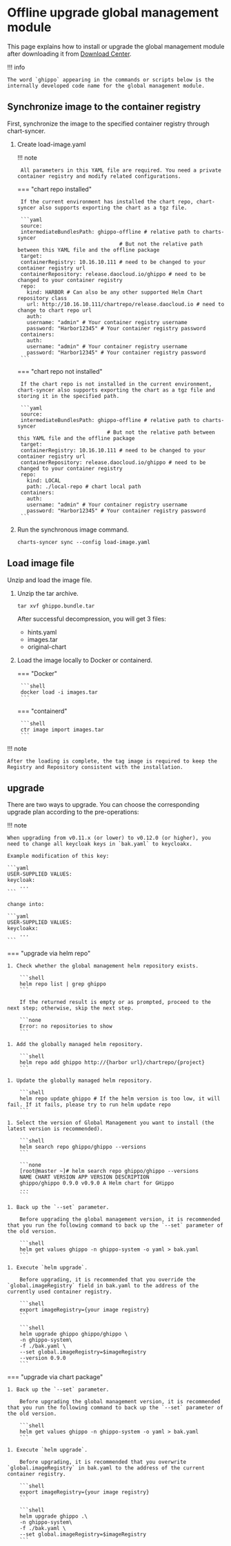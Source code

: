# Offline upgrade global management module

This page explains how to install or upgrade the global management module after downloading it from [Download Center](../../download/index.md).

!!! info

    The word `ghippo` appearing in the commands or scripts below is the internally developed code name for the global management module.

## Synchronize image to the container registry

First, synchronize the image to the specified container registry through chart-syncer.

1. Create load-image.yaml

    !!! note

        All parameters in this YAML file are required. You need a private container registry and modify related configurations.

    === "chart repo installed"

        If the current environment has installed the chart repo, chart-syncer also supports exporting the chart as a tgz file.

        ```yaml
        source:
        intermediateBundlesPath: ghippo-offline # relative path to charts-syncer
                                        # But not the relative path between this YAML file and the offline package
        target:
        containerRegistry: 10.16.10.111 # need to be changed to your container registry url
        containerRepository: release.daocloud.io/ghippo # need to be changed to your container registry
        repo:
          kind: HARBOR # Can also be any other supported Helm Chart repository class
          url: http://10.16.10.111/chartrepo/release.daocloud.io # need to change to chart repo url
          auth:
          username: "admin" # Your container registry username
          password: "Harbor12345" # Your container registry password
        containers:
          auth:
          username: "admin" # Your container registry username
          password: "Harbor12345" # Your container registry password
        ```

    === "chart repo not installed"

        If the chart repo is not installed in the current environment, chart-syncer also supports exporting the chart as a tgz file and storing it in the specified path.

        ```yaml
        source:
        intermediateBundlesPath: ghippo-offline # relative path to charts-syncer
                                    # But not the relative path between this YAML file and the offline package
        target:
        containerRegistry: 10.16.10.111 # need to be changed to your container registry url
        containerRepository: release.daocloud.io/ghippo # need to be changed to your container registry
        repo:
          kind: LOCAL
          path: ./local-repo # chart local path
        containers:
          auth:
          username: "admin" # Your container registry username
          password: "Harbor12345" # Your container registry password
        ```

1. Run the synchronous image command.

    ```shell
    charts-syncer sync --config load-image.yaml
    ```

## Load image file

Unzip and load the image file.

1. Unzip the tar archive.

    ```shell
    tar xvf ghippo.bundle.tar
    ```

    After successful decompression, you will get 3 files:

    - hints.yaml
    - images.tar
    - original-chart

2. Load the image locally to Docker or containerd.

    === "Docker"

        ```shell
        docker load -i images.tar
        ```

    === "containerd"

        ```shell
        ctr image import images.tar
        ```

!!! note

    After the loading is complete, the tag image is required to keep the Registry and Repository consistent with the installation.

## upgrade

There are two ways to upgrade. You can choose the corresponding upgrade plan according to the pre-operations:

!!! note

    When upgrading from v0.11.x (or lower) to v0.12.0 (or higher), you need to change all keycloak keys in `bak.yaml` to keycloakx.

    Example modification of this key:

    ```yaml
    USER-SUPPLIED VALUES:
    keycloak:
        ...
    ```

    change into:

    ```yaml
    USER-SUPPLIED VALUES:
    keycloakx:
        ...
    ```

=== "upgrade via helm repo"

    1. Check whether the global management helm repository exists.

        ```shell
        helm repo list | grep ghippo
        ```

        If the returned result is empty or as prompted, proceed to the next step; otherwise, skip the next step.

        ```none
        Error: no repositories to show
        ```

    1. Add the globally managed helm repository.

        ```shell
        helm repo add ghippo http://{harbor url}/chartrepo/{project}
        ```

    1. Update the globally managed helm repository.

        ```shell
        helm repo update ghippo # If the helm version is too low, it will fail. If it fails, please try to run helm update repo
        ```

    1. Select the version of Global Management you want to install (the latest version is recommended).

        ```shell
        helm search repo ghippo/ghippo --versions
        ```

        ```none
        [root@master ~]# helm search repo ghippo/ghippo --versions
        NAME CHART VERSION APP VERSION DESCRIPTION
        ghippo/ghippo 0.9.0 v0.9.0 A Helm chart for GHippo
        ...
        ```

    1. Back up the `--set` parameter.

        Before upgrading the global management version, it is recommended that you run the following command to back up the `--set` parameter of the old version.

        ```shell
        helm get values ​​ghippo -n ghippo-system -o yaml > bak.yaml
        ```

    1. Execute `helm upgrade`.

        Before upgrading, it is recommended that you override the `global.imageRegistry` field in bak.yaml to the address of the currently used container registry.

        ```shell
        export imageRegistry={your image registry}
        ```

        ```shell
        helm upgrade ghippo ghippo/ghippo \
        -n ghippo-system\
        -f ./bak.yaml \
        --set global.imageRegistry=$imageRegistry
        --version 0.9.0
        ```

=== "upgrade via chart package"

    1. Back up the `--set` parameter.

        Before upgrading the global management version, it is recommended that you run the following command to back up the `--set` parameter of the old version.

        ```shell
        helm get values ​​ghippo -n ghippo-system -o yaml > bak.yaml
        ```

    1. Execute `helm upgrade`.

        Before upgrading, it is recommended that you overwrite `global.imageRegistry` in bak.yaml to the address of the current container registry.

        ```shell
        export imageRegistry={your image registry}
        ```

        ```shell
        helm upgrade ghippo .\
        -n ghippo-system\
        -f ./bak.yaml \
        --set global.imageRegistry=$imageRegistry
        ```
